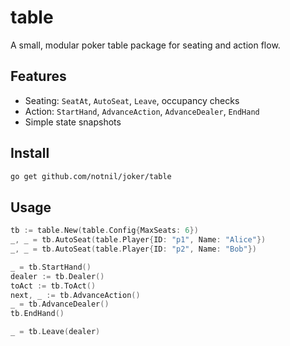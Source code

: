# table

A small, modular poker table package for seating and action flow.

## Features

- Seating: `SeatAt`, `AutoSeat`, `Leave`, occupancy checks
- Action: `StartHand`, `AdvanceAction`, `AdvanceDealer`, `EndHand`
- Simple state snapshots

## Install

```bash
go get github.com/notnil/joker/table
```

## Usage

```go
tb := table.New(table.Config{MaxSeats: 6})
_, _ = tb.AutoSeat(table.Player{ID: "p1", Name: "Alice"})
_, _ = tb.AutoSeat(table.Player{ID: "p2", Name: "Bob"})

_ = tb.StartHand()
dealer := tb.Dealer()
toAct := tb.ToAct()
next, _ := tb.AdvanceAction()
_ = tb.AdvanceDealer()
tb.EndHand()

_ = tb.Leave(dealer)
```

